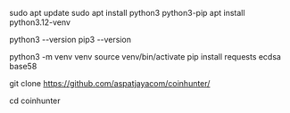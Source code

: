 sudo apt update
sudo apt install python3 python3-pip
apt install python3.12-venv

python3 --version
pip3 --version

python3 -m venv venv
source venv/bin/activate
pip install requests ecdsa base58

git clone https://github.com/aspatjayacom/coinhunter/

cd coinhunter
